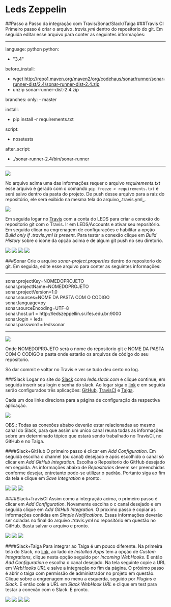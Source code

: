 # Leds Zeppelin
##Passo a Passo da integração com Travis/Sonar/Slack/Taiga
###Travis CI
Primeiro passo é criar o arquivo _.travis.yml_ dentro do repositorio do git.
Em seguida editar esse arquivo para conter as seguintes informações:<br>
<hr>

language: python
python:
  - "3.4"
  
before_install:
  - wget http://repo1.maven.org/maven2/org/codehaus/sonar/runner/sonar-runner-dist/2.4/sonar-runner-dist-2.4.zip
  - unzip sonar-runner-dist-2.4.zip

branches:
  only:
    - master

install:
  - pip install -r requirements.txt
  
script: 
  - nosetests

after_script:
 - ./sonar-runner-2.4/bin/sonar-runner

<hr>

<img src="https://github.com/LEDS/ledszeppelin/blob/master/readme_img/travisyml.PNG">

No arquivo acima uma das informações requer o arquivo _requirements.txt_ esse arquivo é gerado com o comando `pip freeze > requirements.txt` e será salvo dentro da pasta do projeto. De push desse arquivo para a raiz do repositório, ele será exibido na mesma tela do arquivo_.travis.yml_.

<img src="https://github.com/LEDS/ledszeppelin/blob/master/readme_img/requirements.PNG">

Em seguida logar no [Travis](https://travis-ci.org/) com a conta do LEDS para criar a conexão do repositorio git com o Travis.
Ir em LEDS/Accounts e ativar seu repositório.
Em seguida clicar na engrenagem de configurações e habilitar a opção _Build only if .travis.yml is present_.
Para testar a conexão clique em _Build History_ sobre o icone da opção acima e de algum git push no seu diretorio.

<img src="https://github.com/LEDS/ledszeppelin/blob/master/readme_img/travisci1.PNG">
<img src="https://github.com/LEDS/ledszeppelin/blob/master/readme_img/travisci2.PNG">
<img src="https://github.com/LEDS/ledszeppelin/blob/master/readme_img/travisci3.PNG">
<img src="https://github.com/LEDS/ledszeppelin/blob/master/readme_img/travisci4.PNG">

###Sonar
Crie o arquivo _sonar-project.properties_ dentro do repositorio do git.
Em seguida, edite esse arquivo para conter as seguintes informações:<br>
<hr>
sonar.projectKey=NOMEDOPROJETO<br>
sonar.projectName=NOMEDOPROJETO<br>
sonar.projectVersion=1.0<br>
sonar.sources=NOME DA PASTA COM O CODIGO<br>
sonar.language=py<br>
sonar.sourceEncoding=UTF-8<br>
sonar.host.url = http://ledszeppellin.sr.ifes.edu.br:9000<br>
sonar.login = leds<br>
sonar.password = ledssonar<br>
<hr>

<img src="https://github.com/LEDS/ledszeppelin/blob/master/readme_img/sonarfile.PNG">

Onde NOMEDOPROJETO será o nome do repositorio git e NOME DA PASTA COM O CODIGO a pasta onde estarão os arquivos de código do seu repositorio.

Só dar commit e voltar no Travis e ver se tudo deu certo no log.

###Slack
Logar no site do [Slack](https://slack.com/signin) como _leds.slack.com_ e clique continue, em seguida inserir seu login e senha do slack.
Ao logar siga o [link](https://leds.slack.com/apps/manage) e em seguida serão configurados três aplicações: [GitHub](https://leds.slack.com/apps/manage/A0F7YS2SX-github), [TravisCI](https://leds.slack.com/apps/manage/A0F81FP4N-travis-ci) e [Taiga](https://leds.slack.com/apps/manage/A0F7XDUAZ-incoming-webhooks).

Cada um dos links direciona para a página de configuração da respectiva aplicação.

<img src="https://github.com/LEDS/ledszeppelin/blob/master/readme_img/installedapps.PNG">

OBS.: Todas as conexões abaixo deverão estar relacionadas ao mesmo canal do Slack, para que assim um unico canal reuna todas as informações sobre um determinado tópico que estará sendo trabalhado no TravisCi, no GitHub e no Taiga.

####Slack+GitHub
O primeiro passo é clicar em _Add Configuration_. Em seguida escolha o channel (ou canal) desejado e após escolhido o canal só clicar em _Add GitHub Integration_. Escolha o Repositorio do GitHub desejado em seguida. As informações abaixo de _Repositories_ devem ser preenchidas conforme desejar, entretanto pode-se utilizar o padrão. Portanto siga ao fim da tela e clique em _Save Integration_ e pronto.

<img src="https://github.com/LEDS/ledszeppelin/blob/master/readme_img/git1.PNG">
<img src="https://github.com/LEDS/ledszeppelin/blob/master/readme_img/git2.PNG">
<img src="https://github.com/LEDS/ledszeppelin/blob/master/readme_img/git3.PNG">

####Slack+TravisCI
Assim como a integração acima, o primeiro passo é clicar em _Add Configuration_. Novamente escolha o c canal desejado e em seguida clique em _Add GitHub Integration_. O proximo passo é copiar as informações contidas em _Simple Notifications_. Essas informações deverão ser coladas no final do arquivo _.travis.yml_ no repositório em questão no GitHub. Basta salvar o arquivo e pronto.

<img src="https://github.com/LEDS/ledszeppelin/blob/master/readme_img/travis1.PNG">
<img src="https://github.com/LEDS/ledszeppelin/blob/master/readme_img/travis2.PNG">
<img src="https://github.com/LEDS/ledszeppelin/blob/master/readme_img/travis3.PNG">

####Slack+Taiga
Para integrar ao Taiga é um pouco diferente. Na primeira tela do Slack, no [link](https://leds.slack.com/apps/manage), ao lado de _Installed Apps_ tem a opção de _Custom Integrations_, clique nesta opção seguido por _Incoming WebHooks_. E então _Add Configuration_ e escolha o canal desejado. Na tela seguinte copie a URL em _WebHooks URL_ e salve a integração no fim da página. O próximo passo é abrir o taiga com permissão de administrador no projeto em questão. Clique sobre a engrenagem no menu a esquerda, seguido por _Plugins_ e _Slack_. E então cole a URL em _Slack WebHook URL_ e clique em test para testar a conexão com o Slack. E pronto.

<img src="https://github.com/LEDS/ledszeppelin/blob/master/readme_img/customint.PNG">
<img src="https://github.com/LEDS/ledszeppelin/blob/master/readme_img/customint1.PNG">
<img src="https://github.com/LEDS/ledszeppelin/blob/master/readme_img/customint2.PNG">
<img src="https://github.com/LEDS/ledszeppelin/blob/master/readme_img/customint3.PNG">
